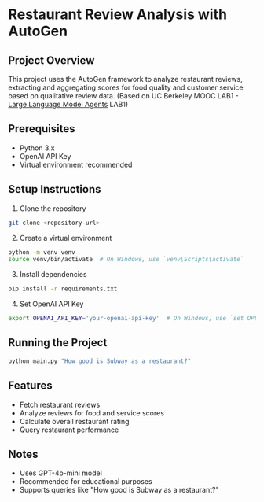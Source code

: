 # Restaurant Review Analysis with AutoGen

## Project Overview
This project uses the AutoGen framework to analyze restaurant reviews, extracting and aggregating scores for food quality and customer service based on qualitative review data. (Based on UC Berkeley MOOC LAB1 - [Large Language Model Agents](https://llmagents-learning.org/f24) LAB1)

## Prerequisites
- Python 3.x
- OpenAI API Key
- Virtual environment recommended

## Setup Instructions

1. Clone the repository
```bash
git clone <repository-url>
```

2. Create a virtual environment
```bash
python -m venv venv
source venv/bin/activate  # On Windows, use `venv\Scripts\activate`
```

3. Install dependencies
```bash
pip install -r requirements.txt
```

4. Set OpenAI API Key
```bash
export OPENAI_API_KEY='your-openai-api-key'  # On Windows, use `set OPENAI_API_KEY=your-openai-api-key`
```

## Running the Project
```bash
python main.py "How good is Subway as a restaurant?"
```

## Features
- Fetch restaurant reviews
- Analyze reviews for food and service scores
- Calculate overall restaurant rating
- Query restaurant performance


## Notes
- Uses GPT-4o-mini model
- Recommended for educational purposes
- Supports queries like "How good is Subway as a restaurant?"


